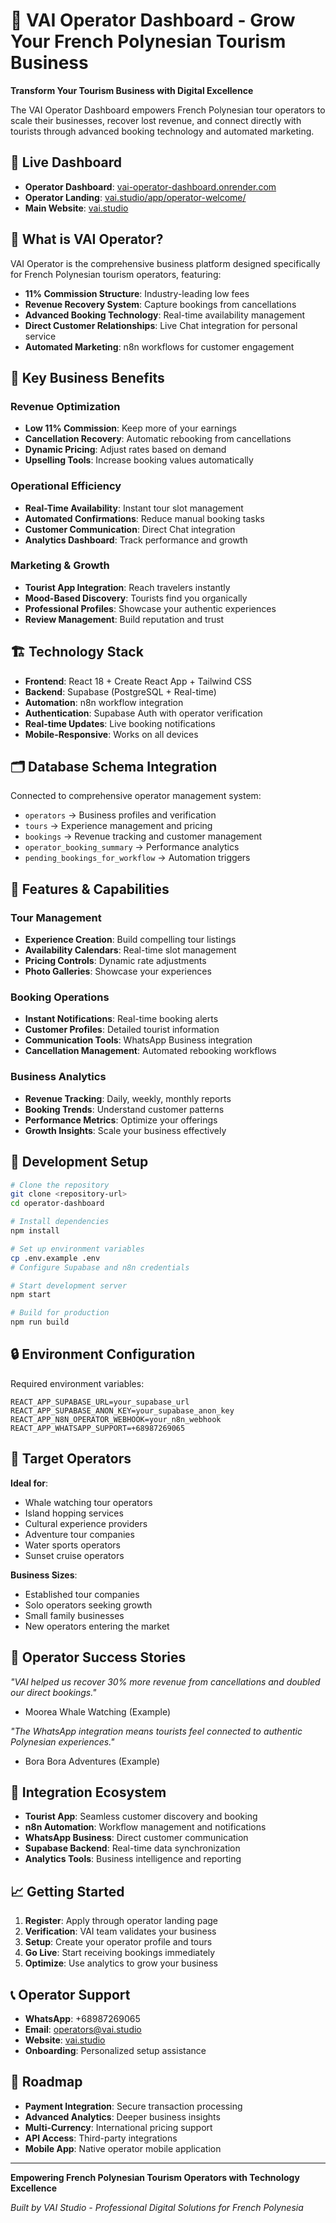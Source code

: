 # 🚤 VAI Operator Dashboard - Grow Your French Polynesian Tourism Business

**Transform Your Tourism Business with Digital Excellence**

The VAI Operator Dashboard empowers French Polynesian tour operators to scale their businesses, recover lost revenue, and connect directly with tourists through advanced booking technology and automated marketing.

## 🌊 Live Dashboard
- **Operator Dashboard**: [vai-operator-dashboard.onrender.com](https://vai-operator-dashboard.onrender.com)
- **Operator Landing**: [vai.studio/app/operator-welcome/](https://vai.studio/app/operator-welcome/)
- **Main Website**: [vai.studio](https://vai.studio)

## 💼 What is VAI Operator?

VAI Operator is the comprehensive business platform designed specifically for French Polynesian tourism operators, featuring:

- **11% Commission Structure**: Industry-leading low fees
- **Revenue Recovery System**: Capture bookings from cancellations
- **Advanced Booking Technology**: Real-time availability management
- **Direct Customer Relationships**: Live Chat integration for personal service
- **Automated Marketing**: n8n workflows for customer engagement

## 🚀 Key Business Benefits

### Revenue Optimization
- **Low 11% Commission**: Keep more of your earnings
- **Cancellation Recovery**: Automatic rebooking from cancellations
- **Dynamic Pricing**: Adjust rates based on demand
- **Upselling Tools**: Increase booking values automatically

### Operational Efficiency
- **Real-Time Availability**: Instant tour slot management
- **Automated Confirmations**: Reduce manual booking tasks
- **Customer Communication**: Direct Chat integration
- **Analytics Dashboard**: Track performance and growth

### Marketing & Growth
- **Tourist App Integration**: Reach travelers instantly
- **Mood-Based Discovery**: Tourists find you organically
- **Professional Profiles**: Showcase your authentic experiences
- **Review Management**: Build reputation and trust

## 🏗️ Technology Stack

- **Frontend**: React 18 + Create React App + Tailwind CSS
- **Backend**: Supabase (PostgreSQL + Real-time)
- **Automation**: n8n workflow integration
- **Authentication**: Supabase Auth with operator verification
- **Real-time Updates**: Live booking notifications
- **Mobile-Responsive**: Works on all devices

## 🗂️ Database Schema Integration

Connected to comprehensive operator management system:
- `operators` → Business profiles and verification
- `tours` → Experience management and pricing
- `bookings` → Revenue tracking and customer management
- `operator_booking_summary` → Performance analytics
- `pending_bookings_for_workflow` → Automation triggers

## 🔧 Features & Capabilities

### Tour Management
- **Experience Creation**: Build compelling tour listings
- **Availability Calendars**: Real-time slot management
- **Pricing Controls**: Dynamic rate adjustments
- **Photo Galleries**: Showcase your experiences

### Booking Operations
- **Instant Notifications**: Real-time booking alerts
- **Customer Profiles**: Detailed tourist information
- **Communication Tools**: WhatsApp Business integration
- **Cancellation Management**: Automated rebooking workflows

### Business Analytics
- **Revenue Tracking**: Daily, weekly, monthly reports
- **Booking Trends**: Understand customer patterns
- **Performance Metrics**: Optimize your offerings
- **Growth Insights**: Scale your business effectively

## 📱 Development Setup

```bash
# Clone the repository
git clone <repository-url>
cd operator-dashboard

# Install dependencies
npm install

# Set up environment variables
cp .env.example .env
# Configure Supabase and n8n credentials

# Start development server
npm start

# Build for production
npm run build
```

## 🔒 Environment Configuration

Required environment variables:
```
REACT_APP_SUPABASE_URL=your_supabase_url
REACT_APP_SUPABASE_ANON_KEY=your_supabase_anon_key
REACT_APP_N8N_OPERATOR_WEBHOOK=your_n8n_webhook
REACT_APP_WHATSAPP_SUPPORT=+68987269065
```

## 🎯 Target Operators

**Ideal for**:
- Whale watching tour operators
- Island hopping services
- Cultural experience providers
- Adventure tour companies
- Water sports operators
- Sunset cruise operators

**Business Sizes**:
- Established tour companies
- Solo operators seeking growth
- Small family businesses
- New operators entering the market

## 🌺 Operator Success Stories

*"VAI helped us recover 30% more revenue from cancellations and doubled our direct bookings."*
- Moorea Whale Watching (Example)

*"The WhatsApp integration means tourists feel connected to authentic Polynesian experiences."*
- Bora Bora Adventures (Example)

## 🔄 Integration Ecosystem

- **Tourist App**: Seamless customer discovery and booking
- **n8n Automation**: Workflow management and notifications
- **WhatsApp Business**: Direct customer communication
- **Supabase Backend**: Real-time data synchronization
- **Analytics Tools**: Business intelligence and reporting

## 📈 Getting Started

1. **Register**: Apply through operator landing page
2. **Verification**: VAI team validates your business
3. **Setup**: Create your operator profile and tours
4. **Go Live**: Start receiving bookings immediately
5. **Optimize**: Use analytics to grow your business

## 📞 Operator Support

- **WhatsApp**: +68987269065
- **Email**: operators@vai.studio
- **Website**: [vai.studio](https://vai.studio)
- **Onboarding**: Personalized setup assistance

## 🚀 Roadmap

- **Payment Integration**: Secure transaction processing
- **Advanced Analytics**: Deeper business insights
- **Multi-Currency**: International pricing support
- **API Access**: Third-party integrations
- **Mobile App**: Native operator mobile application

---

**Empowering French Polynesian Tourism Operators with Technology Excellence**

*Built by VAI Studio - Professional Digital Solutions for French Polynesia*
